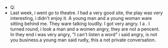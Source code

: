 - Q:
- Last week, i went go to theatre. I had a very good site, the play was very interesting,  i didn't enjoy it. A young man and a young woman ware sitting behind me. They ware talking loudlly. I got very angry. I a . I turned round, i look a man and a women angry, they are not a pencent. In they end i was very angry, "I can't listen a word" i said angry, is not you business.a young man said rudly, this a not private conversation.